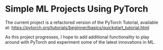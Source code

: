 # Simple ML Projects Using PyTorch

The current project is a refactored version of the PyTorch Tutorial, available at:
https://pytorch.org/tutorials/beginner/basics/quickstart_tutorial.html

As this project progresses, I hope to add additional functionality to play around with PyTorch and experiment some of the latest innovations in ML.